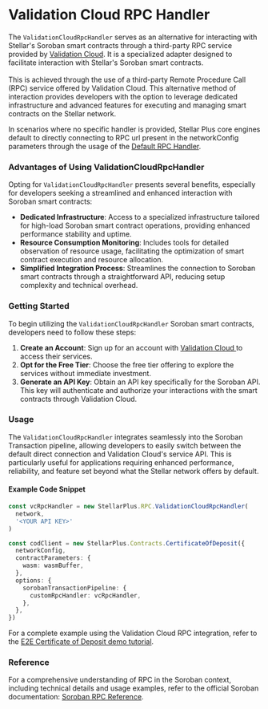 # Validation Cloud RPC Handler

The `ValidationCloudRpcHandler` serves as an alternative for interacting with Stellar's Soroban smart contracts through a third-party RPC service provided by [Validation Cloud](https://www.validationcloud.io/). It is a specialized adapter designed to facilitate interaction with Stellar's Soroban smart contracts.\
\
This is achieved through the use of a third-party Remote Procedure Call (RPC) service offered by Validation Cloud. This alternative method of interaction provides developers with the option to leverage dedicated infrastructure and advanced features for executing and managing smart contracts on the Stellar network.

In scenarios where no specific handler is provided, Stellar Plus core engines default to directly connecting to RPC url present in the networkConfig parameters through the usage of the [Default RPC Handler](default-rpc-handler.md).



### Advantages of Using ValidationCloudRpcHandler

Opting for `ValidationCloudRpcHandler` presents several benefits, especially for developers seeking a streamlined and enhanced interaction with Soroban smart contracts:

* **Dedicated Infrastructure**: Access to a specialized infrastructure tailored for high-load Soroban smart contract operations, providing enhanced performance stability and uptime.
* **Resource Consumption Monitoring**: Includes tools for detailed observation of resource usage, facilitating the optimization of smart contract execution and resource allocation.
* **Simplified Integration Process**: Streamlines the connection to Soroban smart contracts through a straightforward API, reducing setup complexity and technical overhead.

### Getting Started

To begin utilizing the `ValidationCloudRpcHandler` Soroban smart contracts, developers need to follow these steps:

1. **Create an Account**: Sign up for an account with [Validation Cloud ](https://www.validationcloud.io/)to access their services.
2. **Opt for the Free Tier**: Choose the free tier offering to explore the services without immediate investment.
3. **Generate an API Key**: Obtain an API key specifically for the Soroban API. This key will authenticate and authorize your interactions with the smart contracts through Validation Cloud.

### Usage

The `ValidationCloudRpcHandler` integrates seamlessly into the Soroban Transaction pipeline, allowing developers to easily switch between the default direct connection and Validation Cloud's service API. This is particularly useful for applications requiring enhanced performance, reliability, and feature set beyond what the Stellar network offers by default.

#### Example Code Snippet

```typescript
const vcRpcHandler = new StellarPlus.RPC.ValidationCloudRpcHandler(
  network,
  '<YOUR API KEY>'
)

const codClient = new StellarPlus.Contracts.CertificateOfDeposit({
  networkConfig,
  contractParameters: {
    wasm: wasmBuffer,
  },
  options: {
    sorobanTransactionPipeline: {
      customRpcHandler: vcRpcHandler,
    },
  },
})
```

For a complete example using the Validation Cloud RPC integration, refer to the [E2E Certificate of Deposit demo tutorial](../../tutorials/e2e-certificate-of-deposit-demo.md).&#x20;

### Reference

For a comprehensive understanding of RPC in the Soroban context, including technical details and usage examples, refer to the official Soroban documentation: [Soroban RPC Reference](https://soroban.stellar.org/docs/reference/rpc).
